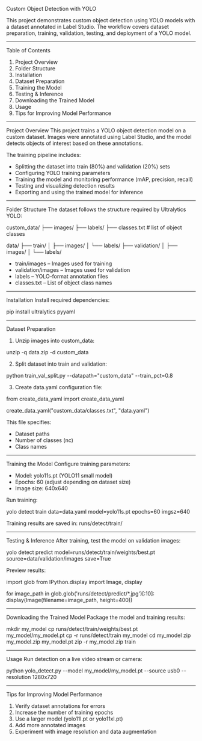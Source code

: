 Custom Object Detection with YOLO

This project demonstrates custom object detection using YOLO models with a dataset annotated in Label Studio. The workflow covers dataset preparation, training, validation, testing, and deployment of a YOLO model.

---

Table of Contents

1. Project Overview
2. Folder Structure
3. Installation
4. Dataset Preparation
5. Training the Model
6. Testing & Inference
7. Downloading the Trained Model
8. Usage
9. Tips for Improving Model Performance

---

Project Overview
This project trains a YOLO object detection model on a custom dataset. Images were annotated using Label Studio, and the model detects objects of interest based on these annotations.

The training pipeline includes:

* Splitting the dataset into train (80%) and validation (20%) sets
* Configuring YOLO training parameters
* Training the model and monitoring performance (mAP, precision, recall)
* Testing and visualizing detection results
* Exporting and using the trained model for inference

---

Folder Structure
The dataset follows the structure required by Ultralytics YOLO:

custom\_data/
├── images/
├── labels/
├── classes.txt      # list of object classes

data/
├── train/
│   ├── images/
│   └── labels/
├── validation/
│   ├── images/
│   └── labels/

* train/images – Images used for training
* validation/images – Images used for validation
* labels – YOLO-format annotation files
* classes.txt – List of object class names

---

Installation
Install required dependencies:

pip install ultralytics pyyaml

---

Dataset Preparation

1. Unzip images into custom\_data:

unzip -q data.zip -d custom\_data

2. Split dataset into train and validation:

python train\_val\_split.py --datapath="custom\_data" --train\_pct=0.8

3. Create data.yaml configuration file:

from create\_data\_yaml import create\_data\_yaml

create\_data\_yaml("custom\_data/classes.txt", "data.yaml")

This file specifies:

* Dataset paths
* Number of classes (nc)
* Class names

---

Training the Model
Configure training parameters:

* Model: yolo11s.pt (YOLO11 small model)
* Epochs: 60 (adjust depending on dataset size)
* Image size: 640x640

Run training:

yolo detect train data=data.yaml model=yolo11s.pt epochs=60 imgsz=640

Training results are saved in:
runs/detect/train/

---

Testing & Inference
After training, test the model on validation images:

yolo detect predict model=runs/detect/train/weights/best.pt source=data/validation/images save=True

Preview results:

import glob
from IPython.display import Image, display

for image\_path in glob.glob('runs/detect/predict/\*.jpg')\[:10]:
display(Image(filename=image\_path, height=400))

---

Downloading the Trained Model
Package the model and training results:

mkdir my\_model
cp runs/detect/train/weights/best.pt my\_model/my\_model.pt
cp -r runs/detect/train my\_model
cd my\_model
zip my\_model.zip my\_model.pt
zip -r my\_model.zip train

---

Usage
Run detection on a live video stream or camera:

python yolo\_detect.py --model my\_model/my\_model.pt --source usb0 --resolution 1280x720

---

Tips for Improving Model Performance

1. Verify dataset annotations for errors
2. Increase the number of training epochs
3. Use a larger model (yolo11l.pt or yolo11xl.pt)
4. Add more annotated images
5. Experiment with image resolution and data augmentation

